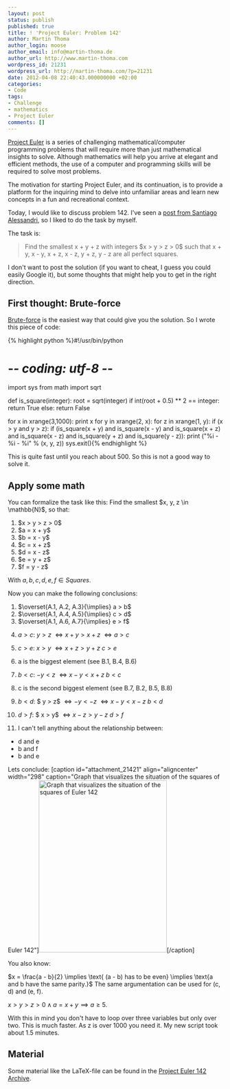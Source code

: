 ```yaml
---
layout: post
status: publish
published: true
title: ! 'Project Euler: Problem 142'
author: Martin Thoma
author_login: moose
author_email: info@martin-thoma.de
author_url: http://www.martin-thoma.com
wordpress_id: 21231
wordpress_url: http://martin-thoma.com/?p=21231
date: 2012-04-08 22:40:43.000000000 +02:00
categories:
- Code
tags:
- Challenge
- mathematics
- Project Euler
comments: []
---
```

<a href="http://en.wikipedia.org/wiki/Project_Euler">Project Euler</a> is a series of challenging mathematical/computer programming problems that will require more than just mathematical insights to solve. Although mathematics will help you arrive at elegant and efficient methods, the use of a computer and programming skills will be required to solve most problems.

The motivation for starting Project Euler, and its continuation, is to provide a platform for the inquiring mind to delve into unfamiliar areas and learn new concepts in a fun and recreational context.

Today, I would like to discuss problem 142. I've seen a <a href="http://blog.san-ss.com.ar/2011/12/project-euler-problem-142-solved.html">post from Santiago Alessandri</a>, so I liked to do the task by myself. 

The task is:
<blockquote>Find the smallest x + y + z with integers $x > y > z > 0$ such that x + y, x - y, x + z, x - z, y + z, y - z are all perfect squares.</blockquote>

I don't want to post the solution (if you want to cheat, I guess you could easily Google it), but some thoughts that might help you to get in the right direction.

<h2>First thought: Brute-force</h2>
<a href="http://en.wikipedia.org/wiki/Brute-force_search">Brute-force</a> is the easiest way that could give you the solution. So I wrote this piece of code:

{% highlight python %}#!/usr/bin/python
# -*- coding: utf-8 -*-

import sys
from math import sqrt

def is_square(integer):
    root = sqrt(integer)
    if int(root + 0.5) ** 2 == integer: 
        return True
    else:
        return False

for x in xrange(3,1000):
	print x
	for y in xrange(2, x):
		for z in xrange(1, y):
			if (x > y and y > z):
				if (is_square(x + y)
					and is_square(x - y)
					and is_square(x + z)
					and is_square(x - z)
					and is_square(y + z)
					and is_square(y - z)):
						print ("%i - %i - %i" % (x, y, z))
						sys.exit(){% endhighlight %}

This is quite fast until you reach about 500. So this is not a good way to solve it.

<h2>Apply some math</h2>
You can formalize the task like this:
Find the smallest $x, y, z \in \mathbb{N}$, so that:
<ol>
  <li>$x > y > z > 0$</li>
  <li>$a = x + y$</li>
  <li>$b = x - y$</li>
  <li>$c = x + z$</li>
  <li>$d = x - z$</li>
  <li>$e = y + z$</li>
  <li>$f = y - z$</li>
</ol>

With $a, b, c, d, e, f \in Squares$.

Now you can make the following conclusions:
<ol>
  <li>$\overset{A.1, A.2, A.3}{\implies} a > b$</li>
  <li>$\overset{A.1, A.4, A.5}{\implies} c > d$</li>
  <li>$\overset{A.1, A.6, A.7}{\implies} e > f$</li>
</ol>

4. $a > c$:
$y > z$
$\Leftrightarrow x + y > x + z$
$\Leftrightarrow a > c$

5. $c > e$:
$x > y$
$\Leftrightarrow x + z > y + z$
$c > e$

6. a is the biggest element (see B.1, B.4, B.6)

7. $b < c$:
$-y < z$
$\Leftrightarrow x - y < x + z$
$b < c$

8. c is the second biggest element (see B.7, B.2, B.5, B.8)

9. $b < d$:
$ y > z$
$\Leftrightarrow -y < -z$
$\Leftrightarrow x - y < x - z$
$b < d$

10. $d > f$:
$ x > y$
$\Leftrightarrow x - z > y - z$
$d > f$

11. I can't tell anything about the relationship between:
<ul>
  <li>d and e</li>
  <li>b and f</li>
  <li>b and e</li>
</ul>

Lets conclude:
[caption id="attachment_21421" align="aligncenter" width="298" caption="Graph that visualizes the situation of the squares of Euler 142"]<a href="http://martin-thoma.com/wp-content/uploads/2012/04/euler-142-graph.png"><img src="http://martin-thoma.com/wp-content/uploads/2012/04/euler-142-graph.png" alt="Graph that visualizes the situation of the squares of Euler 142" title="Graph that visualizes the situation of the squares of Euler 142" width="298" height="400" class="size-full wp-image-21421" /></a>[/caption]

You also know:

$x = \frac{a - b}{2} \implies \text{ (a - b) has to be even} \implies \text{a and b have the same parity.}$
The same argumentation can be used for (c, d) and (e, f).

$x > y > z > 0 \land a = x + y \implies a \geq 5$.

With this in mind you don't have to loop over three variables but only over two. This is much faster. As z is over 1000 you need it. My new script took about 1.5 minutes.

<h2>Material</h2>
Some material like the LaTeX-file can be found in the <a href='http://martin-thoma.com/wp-content/uploads/2012/04/euler-142.zip'>Project Euler 142 Archive</a>.
